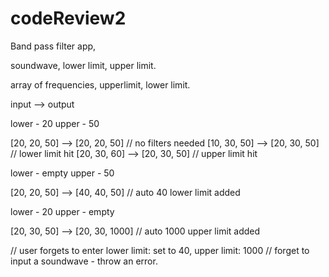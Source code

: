 # codeReview2

Band pass filter app,

soundwave, lower limit, upper limit.

array of frequencies, upperlimit, lower limit.

input --> output

lower - 20
upper - 50

[20, 20, 50] --> [20, 20, 50] // no filters needed
[10, 30, 50] --> [20, 30, 50] // lower limit hit
[20, 30, 60] --> [20, 30, 50] // upper limit hit

lower - empty
upper - 50 

[20, 20, 50] --> [40, 40, 50] // auto 40 lower limit added

lower - 20
upper - empty


[20, 30, 50] --> [20, 30, 1000] // auto 1000 upper limit added



// user forgets to enter lower limit: set to 40, upper limit: 1000
// forget to input a soundwave - throw an error.



